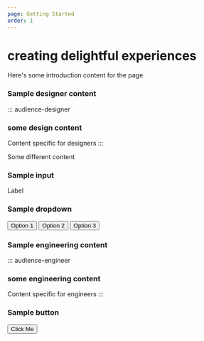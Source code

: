 ```yaml
---
page: Getting Started
order: 1
---
```


# creating **delightful** experiences
Here's some introduction content for the page

### Sample designer content
::: audience-designer
### some design content
Content specific for designers
:::

Some different content

### Sample input
<blu-textfield>
  Label
</blu-textfield>

### Sample dropdown
<dd-access type="select">
  <button class="access--option">Option 1</button>
  <button class="access--option">Option 2</button>
  <button class="access--option">Option 3</button>
</dd-access>

### Sample engineering content
::: audience-engineer
### some engineering content
Content specific for engineers
:::

### Sample button
<button class="dd-button">Click Me</button>